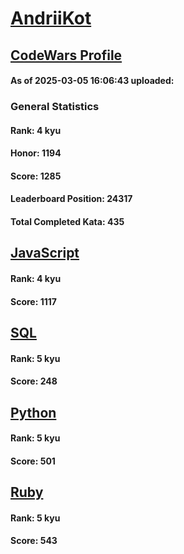 # [AndriiKot](https://www.codewars.com/users/AndriiKot)

## [CodeWars Profile](https://www.codewars.com/users/AndriiKot)

#### As of 2025-03-05 16:06:43 uploaded:

### General Statistics

#### Rank: 4 kyu

#### Honor: 1194

#### Score: 1285

#### Leaderboard Position: 24317

#### Total Completed Kata: 435



## [JavaScript](https://github.com/AndriiKot/JavaScript__CodeWars)

#### Rank: 4 kyu

#### Score: 1117


## [SQL](https://github.com/AndriiKot/SQL__CodeWars)

#### Rank: 5 kyu

#### Score: 248


## [Python](https://github.com/AndriiKot/Python__CodeWars)

#### Rank: 5 kyu

#### Score: 501


## [Ruby](https://github.com/AndriiKot/Ruby__CodeWars)

#### Rank: 5 kyu

#### Score: 543

